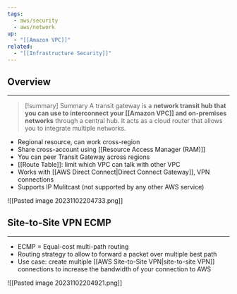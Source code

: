 ```yaml
---
tags:
  - aws/security
  - aws/network
up:
  - "[[Amazon VPC]]"
related:
  - "[[Infrastructure Security]]"
---
```

## Overview
---
>[!summary] Summary
> A transit gateway is a **network transit hub that you can use to interconnect your [[Amazon VPC]] and on-premises networks** through a central hub. It acts as a cloud router that allows you to integrate multiple networks.

- Regional resource, can work cross-region
- Share cross-account using [[Resource Access Manager (RAM)]]
- You can peer Transit Gateway across regions
- [[Route Table]]: limit which VPC can talk with other VPC
- Works with [[AWS Direct Connect|Direct Connect Gateway]], VPN connections
- Supports IP Mulitcast (not supported by any other AWS service)

![[Pasted image 20231102204733.png]]

## Site-to-Site VPN ECMP
---
- ECMP = Equal-cost multi-path routing
- Routing strategy to allow to forward a packet over multiple best path
- Use case: create multiple [[AWS Site-to-Site VPN|site-to-site VPN]] connections to increase the bandwidth of your connection to AWS

![[Pasted image 20231102204921.png]]
